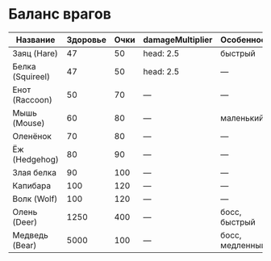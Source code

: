 # Баланс врагов

| Название         | Здоровье | Очки | damageMultiplier | Особенности |
|------------------|----------|------|------------------|-------------|
| Заяц (Hare)      | 47       | 50   | head: 2.5        | быстрый     |
| Белка (Squireel) | 47       | 50   | head: 2.5        | —           |
| Енот (Raccoon)   | 50       | 70   | —                | —           |
| Мышь (Mouse)     | 60       | 80   | —                | маленький   |
| Оленёнок         | 70       | 80   | —                | —           |
| Ёж (Hedgehog)    | 80       | 90   | —                | —           |
| Злая белка       | 90       | 100  | —                | —           |
| Капибара         | 100      | 120  | —                | —           |
| Волк (Wolf)      | 100      | 120  | —                | —           | 
| Олень (Deer)     | 1250      | 400  | —                | босс, быстрый   |
| Медведь (Bear)   | 5000     | 100  | —                | босс, медленный |
